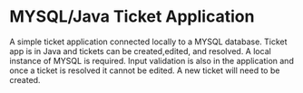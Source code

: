 # MYSQL/Java Ticket Application
 A simple ticket application connected locally to a MYSQL database. Ticket app is in Java and tickets can be created,edited, and resolved. A local instance of MYSQL is required. Input validation is also in the application and once a ticket is resolved it cannot be edited. A new ticket will need to be created.
